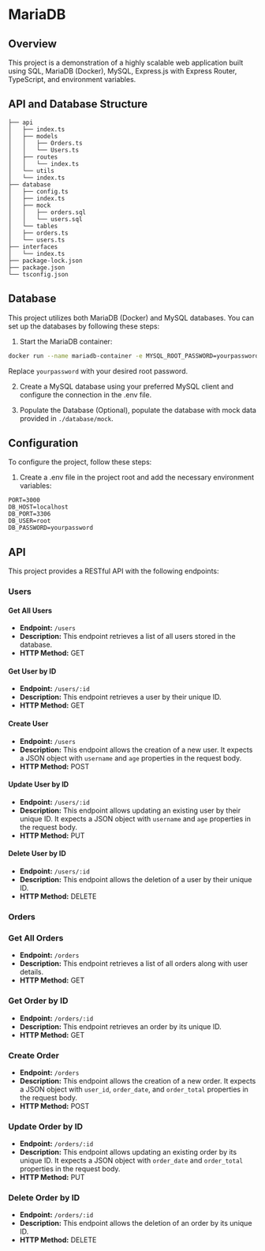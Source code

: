 # MariaDB

## Overview

This project is a demonstration of a highly scalable web application built using SQL, MariaDB (Docker), MySQL, Express.js with Express Router, TypeScript, and environment variables.

## API and Database Structure

```
├── api
│   ├── index.ts
│   ├── models
│   │   ├── Orders.ts
│   │   └── Users.ts
│   ├── routes
│   │   └── index.ts
│   └── utils
│   └── index.ts
├── database
│   ├── config.ts
│   ├── index.ts
│   ├── mock
│   │   ├── orders.sql
│   │   └── users.sql
│   └── tables
│   ├── orders.ts
│   └── users.ts
├── interfaces
│   └── index.ts
├── package-lock.json
├── package.json
└── tsconfig.json
```

## Database

This project utilizes both MariaDB (Docker) and MySQL databases. You can set up the databases by following these steps:

1. Start the MariaDB container:

```bash
docker run --name mariadb-container -e MYSQL_ROOT_PASSWORD=yourpassword -d -p 3306:3306 mariadb
```

Replace `yourpassword` with your desired root password.

2. Create a MySQL database using your preferred MySQL client and configure the connection in the .env file.

3. Populate the Database (Optional), populate the database with mock data provided in `./database/mock`.

## Configuration

To configure the project, follow these steps:

1. Create a .env file in the project root and add the necessary environment variables:

```env
PORT=3000
DB_HOST=localhost
DB_PORT=3306
DB_USER=root
DB_PASSWORD=yourpassword
```

## API

This project provides a RESTful API with the following endpoints:

### Users

#### Get All Users

- **Endpoint:** `/users`
- **Description:** This endpoint retrieves a list of all users stored in the database.
- **HTTP Method:** GET

#### Get User by ID

- **Endpoint:** `/users/:id`
- **Description:** This endpoint retrieves a user by their unique ID.
- **HTTP Method:** GET

#### Create User

- **Endpoint:** `/users`
- **Description:** This endpoint allows the creation of a new user. It expects a JSON object with `username` and `age` properties in the request body.
- **HTTP Method:** POST

#### Update User by ID

- **Endpoint:** `/users/:id`
- **Description:** This endpoint allows updating an existing user by their unique ID. It expects a JSON object with `username` and `age` properties in the request body.
- **HTTP Method:** PUT

#### Delete User by ID

- **Endpoint:** `/users/:id`
- **Description:** This endpoint allows the deletion of a user by their unique ID.
- **HTTP Method:** DELETE

### Orders

### Get All Orders

- **Endpoint:** `/orders`
- **Description:** This endpoint retrieves a list of all orders along with user details.
- **HTTP Method:** GET

### Get Order by ID

- **Endpoint:** `/orders/:id`
- **Description:** This endpoint retrieves an order by its unique ID.
- **HTTP Method:** GET

### Create Order

- **Endpoint:** `/orders`
- **Description:** This endpoint allows the creation of a new order. It expects a JSON object with `user_id`, `order_date`, and `order_total` properties in the request body.
- **HTTP Method:** POST

### Update Order by ID

- **Endpoint:** `/orders/:id`
- **Description:** This endpoint allows updating an existing order by its unique ID. It expects a JSON object with `order_date` and `order_total` properties in the request body.
- **HTTP Method:** PUT

### Delete Order by ID

- **Endpoint:** `/orders/:id`
- **Description:** This endpoint allows the deletion of an order by its unique ID.
- **HTTP Method:** DELETE
